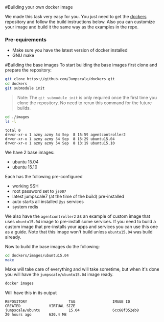 #Building your own docker image

We made this task very easy for you. You just need to get the [dockers](https://github.com/Jumpscale/dockers) repository and follow the build instructions below. Also you can customize your image and build it the same way as the examples in the repo.
### Pre-equirements
- Make sure you have the latest version of docker installed
- GNU make

#Building the base images
To start building the base images first clone and prepare the repository:

```bash
git clone https://github.com/Jumpscale/dockers.git
cd dockers
git submodule init
```
> Note: The `git submodule init` is only required once the first time you clone the repository. No need to rerun this command for the future builds.


```bash
cd ./images
ls -l
```
```raw
total 0
drwxr-xr-x 1 azmy azmy 54 Sep  8 15:59 agentcontroller2
drwxr-xr-x 1 azmy azmy 54 Sep  8 15:29 ubuntu15.04
drwxr-xr-x 1 azmy azmy 54 Sep  8 13:19 ubuntu15.10
```
We have 2 base images:
- ubuntu 15.04
- ubuntu 15.10

Each has the following pre-configured
- working SSH
- root password set to `js007`
- latest jumpscale7 (at the time of the build) pre-installed
- auto starts all installed `@ys` services
- system redis

We also have the `agentcontroller2` as an example of custom image that uses `ubuntu15.04` image to pre-install some services. If you need to build a custom image that pre-installs your apps and services you can use this one as a guide. Note that this image won't build unless `ubuntu15.04` was build already.

Now to build the base images do the following:
```bash
cd dockers/images/ubuntu15.04
make
```
Make will take care of everything and will take sometime, but when it's done you will have the `jumpscale/ubuntu15.04` image ready.

```bash
docker images
```
Will have this in its output
```raw
REPOSITORY                   TAG                 IMAGE ID            CREATED             VIRTUAL SIZE
jumpscale/ubuntu             15.04               6cc68f352eb8        20 hours ago        630.4 MB
```